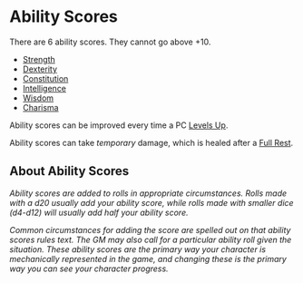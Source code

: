 # Ability Scores

There are 6 ability scores. They cannot go above +10.

- [Strength](Strength.md)
- [Dexterity](Dexterity.md)
- [Constitution](Constitution.md)
- [Intelligence](Intelligence.md)
- [Wisdom](Wisdom.md)
- [Charisma](Charisma.md)

Ability scores can be improved every time a PC [Levels Up](../Derived%20Statistics/Level.md#Level%20Up).

Ability scores can take *temporary* damage, which is healed after a [Full Rest](../../Game%20Procedures/Exploration/Resting.md#Full%20Rest).

## About Ability Scores

*Ability scores are added to rolls in appropriate circumstances. Rolls made with a d20 usually add your ability score, while rolls made with smaller dice (d4-d12) will usually add half your ability score.*

*Common circumstances for adding the score are spelled out on that ability scores rules text. The GM may also call for a particular ability roll given the situation. These ability scores are the primary way your character is mechanically represented in the game, and changing these is the primary way you can see your character progress.*

